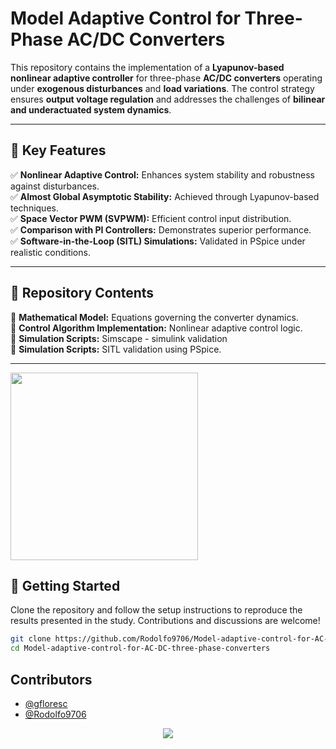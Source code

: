 # Model Adaptive Control for Three-Phase AC/DC Converters  

This repository contains the implementation of a **Lyapunov-based nonlinear adaptive controller** for three-phase **AC/DC converters** operating under **exogenous disturbances** and **load variations**. The control strategy ensures **output voltage regulation** and addresses the challenges of **bilinear and underactuated system dynamics**.  

---

## 🚀 Key Features  
✅ **Nonlinear Adaptive Control:** Enhances system stability and robustness against disturbances.  
✅ **Almost Global Asymptotic Stability:** Achieved through Lyapunov-based techniques.  
✅ **Space Vector PWM (SVPWM):** Efficient control input distribution.  
✅ **Comparison with PI Controllers:** Demonstrates superior performance.  
✅ **Software-in-the-Loop (SITL) Simulations:** Validated in PSpice under realistic conditions.  

---

## 📂 Repository Contents  
📌 **Mathematical Model:** Equations governing the converter dynamics.  
📌 **Control Algorithm Implementation:** Nonlinear adaptive control logic.   
📌 **Simulation Scripts:** Simscape - simulink validation  
📌 **Simulation Scripts:** SITL validation using PSpice.  


---

<img src="https://github.com/user-attachments/assets/07255de5-8e7a-478f-8c10-1338df31746a" width="300">

## 🔧 Getting Started  
Clone the repository and follow the setup instructions to reproduce the results presented in the study. Contributions and discussions are welcome!  

```bash
git clone https://github.com/Rodolfo9706/Model-adaptive-control-for-AC-DC-three-phase-converters.git
cd Model-adaptive-control-for-AC-DC-three-phase-converters
 ```
## Contributors  
- [@gfloresc](https://github.com/gfloresc)
- [@Rodolfo9706](https://github.com/Rodolfo9706)

<p align="center">
  <a href="https://github.com/Rodolfo9796/Buck-boost-controllers/graphs/contributors">
    <img src="https://contrib.rocks/image?repo=Rodolfo9706/Buck-boost-controllers" />
  </a>
</p>
